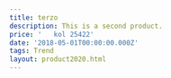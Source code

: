 ```yaml
---
title: terzo
description: This is a second product.
price: '   kol 25422'
date: '2018-05-01T00:00:00.000Z'
tags: Trend
layout: product2020.html
---
```



